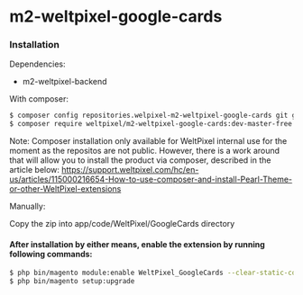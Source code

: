 # m2-weltpixel-google-cards

### Installation

Dependencies:
 - m2-weltpixel-backend

With composer:

```sh
$ composer config repositories.welpixel-m2-weltpixel-google-cards git git@github.com:Weltpixel/m2-weltpixel-google-cards.git
$ composer require weltpixel/m2-weltpixel-google-cards:dev-master-free
```
Note: Composer installation only available for WeltPixel internal use for the moment as the repositos are not public. However, there is a work around that will allow you to install the product via composer, described in the article below: https://support.weltpixel.com/hc/en-us/articles/115000216654-How-to-use-composer-and-install-Pearl-Theme-or-other-WeltPixel-extensions


Manually:

Copy the zip into app/code/WeltPixel/GoogleCards directory


#### After installation by either means, enable the extension by running following commands:

```sh
$ php bin/magento module:enable WeltPixel_GoogleCards --clear-static-content
$ php bin/magento setup:upgrade
```
